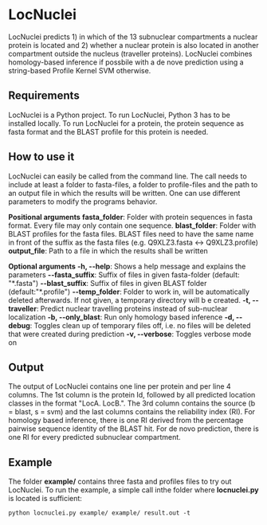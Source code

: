 # LocNuclei

LocNuclei predicts 1) in which of the 13 subnuclear compartments a nuclear protein is located and 2) whether a nuclear protein is also located in another compartment outside the nucleus (traveller proteins).
LocNuclei combines homology-based inference if possbile with a de nove prediction using a string-based Profile Kernel SVM otherwise.

## Requirements
LocNuclei is a Python project. To run LocNuclei, Python 3 has to be installed locally. To run LocNuclei for a protein, the protein sequence as fasta format and the BLAST profile for this protein is needed.

## How to use it
LocNuclei can easily be called from the command line. The call needs to include at least a folder to fasta-files, a folder to profile-files and the path to an output file in which the results will be written.
One can use different parameters to modify the programs behavior.

**Positional arguments**
**fasta_folder**: Folder with protein sequences in fasta format. Every file may only contain one sequence.
**blast_folder**: Folder with BLAST profiles for the fasta files. BLAST files need to have the same name in front of the suffix as the fasta files (e.g. Q9XLZ3.fasta <-> Q9XLZ3.profile)
**output_file**: Path to a file in which the results shall be written

**Optional arguments**
**-h, --help**: Shows a help message and explains the parameters
**--fasta_suffix**: Suffix of files in given fasta-folder (default: "\*.fasta")
**--blast_suffix**: Suffix of files in given BLAST folder (default:"\*.profile")
**--temp_folder**: Folder to work in, will be automatically deleted afterwards. If not given, a temporary directory will b e created.
**-t, --traveller**: Predict nuclear travelling proteins instead of sub-nuclear localization
**-b, --only_blast**: Run only homology based inference
**-d, --debug**: Toggles clean up of temporary files off, i.e. no files will be deleted that were created during prediction
**-v, --verbose**: Toggles verbose mode on

## Output
The output of LocNuclei contains one line per protein and per line 4 columns. The 1st column is the protein Id, followed by all predicted location classes in the format "LocA. LocB.". The 3rd column contains the source (b = blast, s = svm) and the last columns contains the reliability index (RI). For homology based inference, there is one RI derived from the percentage pairwise sequence identity of the BLAST hit. For de novo prediction, there is one RI for every predicted subnuclear compartment.

## Example
The folder **example/** contains three fasta and profiles files to try out LocNuclei. To run the example, a simple call inthe folder where **locnuclei.py** is located is sufficient:

`python locnuclei.py example/ example/ result.out -t` 



